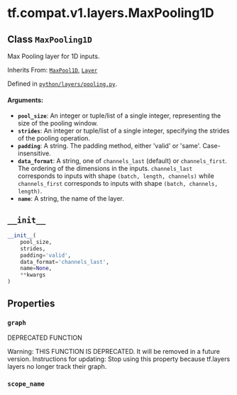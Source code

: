 <div itemscope itemtype="http://developers.google.com/ReferenceObject">
<meta itemprop="name" content="tf.compat.v1.layers.MaxPooling1D" />
<meta itemprop="path" content="Stable" />
<meta itemprop="property" content="graph"/>
<meta itemprop="property" content="scope_name"/>
<meta itemprop="property" content="__init__"/>
</div>

# tf.compat.v1.layers.MaxPooling1D

## Class `MaxPooling1D`

Max Pooling layer for 1D inputs.

Inherits From: [`MaxPool1D`](../../../../tf/keras/layers/MaxPool1D.md), [`Layer`](../../../../tf/compat/v1/layers/Layer.md)



Defined in [`python/layers/pooling.py`](/code/stable/tensorflow/python/layers/pooling.py).

<!-- Placeholder for "Used in" -->


#### Arguments:


* <b>`pool_size`</b>: An integer or tuple/list of a single integer,
  representing the size of the pooling window.
* <b>`strides`</b>: An integer or tuple/list of a single integer, specifying the
  strides of the pooling operation.
* <b>`padding`</b>: A string. The padding method, either 'valid' or 'same'.
  Case-insensitive.
* <b>`data_format`</b>: A string, one of `channels_last` (default) or `channels_first`.
  The ordering of the dimensions in the inputs.
  `channels_last` corresponds to inputs with shape
  `(batch, length, channels)` while `channels_first` corresponds to
  inputs with shape `(batch, channels, length)`.
* <b>`name`</b>: A string, the name of the layer.

<h2 id="__init__"><code>__init__</code></h2>

``` python
__init__(
    pool_size,
    strides,
    padding='valid',
    data_format='channels_last',
    name=None,
    **kwargs
)
```






## Properties

<h3 id="graph"><code>graph</code></h3>

DEPRECATED FUNCTION

Warning: THIS FUNCTION IS DEPRECATED. It will be removed in a future version.
Instructions for updating:
Stop using this property because tf.layers layers no longer track their graph.

<h3 id="scope_name"><code>scope_name</code></h3>






